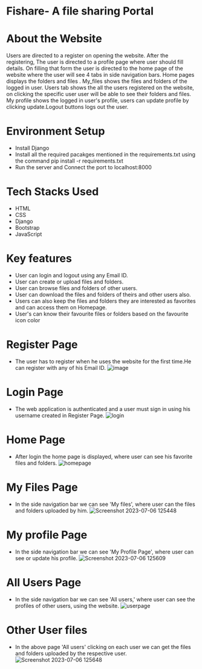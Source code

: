 
# Fishare- A file sharing Portal

# About the Website 

Users are directed to a register on opening the website. After the registering, The user is directed to a profile page where user should fill details. On filling that form the user is directed to the home page of the website where the user will see 4 tabs in side navigation bars. Home pages displays the folders and files . My_files shows the files and folders of the logged in user. Users tab shows the all the users registered on the website, on clicking the specific user user will be able to see their folders and files. My profile shows the logged in user's profile, users can update profile by clicking update.Logout buttons logs out the user.

# Environment Setup

*  Install Django
*  Install all the required pacakges mentioned in the requirements.txt using the command pip install -r requirements.txt
*  Run the server and Connect the port to localhost:8000

# Tech Stacks Used

*  HTML
*  CSS
*  Django
*  Bootstrap
* JavaScript

# Key features

* User can login and logout using any Email ID.
* User can create or upload files and folders.
* User can browse files and folders of other users.
* User can download the files and folders of theirs and other users also.
* Users can also keep the files and folders they are interested as favorites and can access them on Homepage.
* User's can know their favourite files or folders based on the favourite icon color

# Register Page
* The user has to register when he uses the website for the first time.He can register with any of his Email ID.
![image](https://github.com/mynknight/CSEA_Project/assets/109480688/c510353e-c423-4bf0-8e64-4ea7516fd73b)


# Login Page
* The web application is authenticated and a user must sign in using his username created in Register Page.
![login](https://github.com/mynknight/CSEA_Project/assets/109480688/be5b8825-88c2-4a5d-be35-9e163525f329)


# Home Page
* After login the home page is displayed, where user can see his favorite files and folders.
![homepage](https://github.com/mynknight/CSEA_Project/assets/109480688/6f63ea0e-9884-4ed9-98f6-753a8d8f9be1)


# My Files Page
* In the side navigation bar we can see 'My files', where user can the files and folders uploaded by him.
![Screenshot 2023-07-06 125448](https://github.com/mynknight/CSEA_Project/assets/109480688/c6d161b6-68b7-42e1-adc6-bc7b7e7e501d)


# My profile Page
* In the side navigation bar we can see 'My Profile Page', where user can see or update his profile.
![Screenshot 2023-07-06 125609](https://github.com/mynknight/CSEA_Project/assets/109480688/66122df5-c887-4fe5-81d9-1b7317e0f4b7)


# All Users Page
* In the side navigation bar we can see 'All users,' where user can see the profiles of other users, using the website.
![userpage](https://github.com/mynknight/CSEA_Project/assets/109480688/313289e0-0e61-4d86-925b-9d45a6c1ad40)

# Other User files
* In the above page 'All users' clicking on each user we can get the files and folders uploaded by the respective user.
![Screenshot 2023-07-06 125648](https://github.com/mynknight/CSEA_Project/assets/109480688/67f17eb9-8a41-43d8-958a-1bd97ac1a795)



